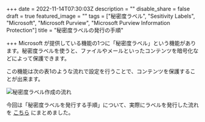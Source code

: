 +++
date = 2022-11-14T07:30:03Z
description = ""
disable_share = false
draft = true
featured_image = ""
tags = ["秘密度ラベル", "Sesitivity Labels", "Microsoft", "Microsoft Purview", "Microsoft Purview Information Protection"]
title = "秘密度ラベルの発行の手順"

+++
Microsoft が提供している機能の1つに「秘密度ラベル」という機能があります。秘密度ラベルを使うと、ファイルやメールといったコンテンツを暗号化などによって保護できます。

この機能は次の表1のような流れで設定を行うことで、コンテンツを保護することが出来ます。

![秘密度ラベル作成の流れ](/images/label.PNG "label")

今回は「秘密度ラベルを発行する手順」について、実際にラベルを発行した流れを [こちら](https://tdu.box.com/s/akz2vd14a9rr6cstovw16mmeiu60hngu) にまとめました。